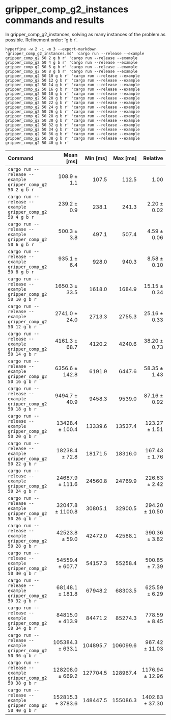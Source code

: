 # gripper_comp_g2_instances commands and results

In gripper_comp_g2_instances, solving as many instances of the problem as possible. Refinement order: 'g b r'.

```
hyperfine -w 2 -i -m 3 --export-markdown 'gripper_comp_g2_instances.md' 'cargo run --release --example gripper_comp_g2 50 2 g b r' 'cargo run --release --example gripper_comp_g2 50 4 g b r' 'cargo run --release --example gripper_comp_g2 50 6 g b r' 'cargo run --release --example gripper_comp_g2 50 8 g b r' 'cargo run --release --example gripper_comp_g2 50 10 g b r' 'cargo run --release --example gripper_comp_g2 50 12 g b r' 'cargo run --release --example gripper_comp_g2 50 14 g b r' 'cargo run --release --example gripper_comp_g2 50 16 g b r' 'cargo run --release --example gripper_comp_g2 50 18 g b r' 'cargo run --release --example gripper_comp_g2 50 20 g b r' 'cargo run --release --example gripper_comp_g2 50 22 g b r' 'cargo run --release --example gripper_comp_g2 50 24 g b r' 'cargo run --release --example gripper_comp_g2 50 26 g b r' 'cargo run --release --example gripper_comp_g2 50 28 g b r' 'cargo run --release --example gripper_comp_g2 50 30 g b r' 'cargo run --release --example gripper_comp_g2 50 32 g b r' 'cargo run --release --example gripper_comp_g2 50 34 g b r' 'cargo run --release --example gripper_comp_g2 50 36 g b r' 'cargo run --release --example gripper_comp_g2 50 38 g b r' 'cargo run --release --example gripper_comp_g2 50 40 g b r'
```

| Command | Mean [ms] | Min [ms] | Max [ms] | Relative |
|:---|---:|---:|---:|---:|
| `cargo run --release --example gripper_comp_g2 50 2 g b r` | 108.9 ± 1.1 | 107.5 | 112.5 | 1.00 |
| `cargo run --release --example gripper_comp_g2 50 4 g b r` | 239.2 ± 0.9 | 238.1 | 241.3 | 2.20 ± 0.02 |
| `cargo run --release --example gripper_comp_g2 50 6 g b r` | 500.3 ± 3.8 | 497.1 | 507.4 | 4.59 ± 0.06 |
| `cargo run --release --example gripper_comp_g2 50 8 g b r` | 935.1 ± 6.4 | 928.0 | 940.3 | 8.58 ± 0.10 |
| `cargo run --release --example gripper_comp_g2 50 10 g b r` | 1650.3 ± 33.5 | 1618.0 | 1684.9 | 15.15 ± 0.34 |
| `cargo run --release --example gripper_comp_g2 50 12 g b r` | 2741.0 ± 24.0 | 2713.3 | 2755.3 | 25.16 ± 0.33 |
| `cargo run --release --example gripper_comp_g2 50 14 g b r` | 4161.3 ± 68.7 | 4120.2 | 4240.6 | 38.20 ± 0.73 |
| `cargo run --release --example gripper_comp_g2 50 16 g b r` | 6356.6 ± 142.8 | 6191.9 | 6447.6 | 58.35 ± 1.43 |
| `cargo run --release --example gripper_comp_g2 50 18 g b r` | 9494.7 ± 40.9 | 9458.3 | 9539.0 | 87.16 ± 0.92 |
| `cargo run --release --example gripper_comp_g2 50 20 g b r` | 13428.4 ± 100.4 | 13339.6 | 13537.4 | 123.27 ± 1.51 |
| `cargo run --release --example gripper_comp_g2 50 22 g b r` | 18238.4 ± 72.8 | 18171.5 | 18316.0 | 167.43 ± 1.76 |
| `cargo run --release --example gripper_comp_g2 50 24 g b r` | 24687.9 ± 111.6 | 24560.8 | 24769.9 | 226.63 ± 2.42 |
| `cargo run --release --example gripper_comp_g2 50 26 g b r` | 32047.8 ± 1100.8 | 30805.1 | 32900.5 | 294.20 ± 10.50 |
| `cargo run --release --example gripper_comp_g2 50 28 g b r` | 42523.8 ± 59.0 | 42472.0 | 42588.1 | 390.36 ± 3.82 |
| `cargo run --release --example gripper_comp_g2 50 30 g b r` | 54559.4 ± 607.7 | 54157.3 | 55258.4 | 500.85 ± 7.39 |
| `cargo run --release --example gripper_comp_g2 50 32 g b r` | 68148.1 ± 181.8 | 67948.2 | 68303.5 | 625.59 ± 6.29 |
| `cargo run --release --example gripper_comp_g2 50 34 g b r` | 84815.0 ± 413.9 | 84471.2 | 85274.3 | 778.59 ± 8.45 |
| `cargo run --release --example gripper_comp_g2 50 36 g b r` | 105384.3 ± 633.1 | 104895.7 | 106099.6 | 967.42 ± 11.03 |
| `cargo run --release --example gripper_comp_g2 50 38 g b r` | 128208.0 ± 669.2 | 127704.5 | 128967.4 | 1176.94 ± 12.96 |
| `cargo run --release --example gripper_comp_g2 50 40 g b r` | 152815.3 ± 3783.6 | 148447.5 | 155086.3 | 1402.83 ± 37.30 |
